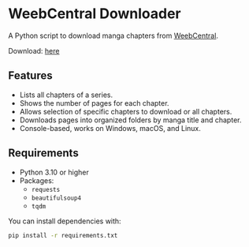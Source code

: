 # WeebCentral Downloader

A Python script to download manga chapters from [WeebCentral](https://weebcentral.com).

Download: [here](https://github.com/myathtoo42/WeebCentral-Downloader/releases/tag/v1.0)

## Features
- Lists all chapters of a series.
- Shows the number of pages for each chapter.
- Allows selection of specific chapters to download or all chapters.
- Downloads pages into organized folders by manga title and chapter.
- Console-based, works on Windows, macOS, and Linux.

## Requirements
- Python 3.10 or higher
- Packages:
  - `requests`
  - `beautifulsoup4`
  - `tqdm`

You can install dependencies with:

```bash
pip install -r requirements.txt

